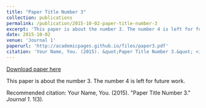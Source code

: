 ```yaml
---
title: "Paper Title Number 3"
collection: publications
permalink: /publication/2015-10-02-paper-title-number-3
excerpt: 'This paper is about the number 3. The number 4 is left for future work.'
date: 2015-10-02
venue: 'Journal 1'
paperurl: 'http://academicpages.github.io/files/paper3.pdf'
citation: 'Your Name, You. (2015). &quot;Paper Title Number 3.&quot; <i>Journal 1</i>. 1(3).'
---
```


<a href='http://academicpages.github.io/files/paper3.pdf'>Download paper here</a>

This paper is about the number 3. The number 4 is left for future work.

Recommended citation: Your Name, You. (2015). "Paper Title Number 3." <i>Journal 1</i>. 1(3).